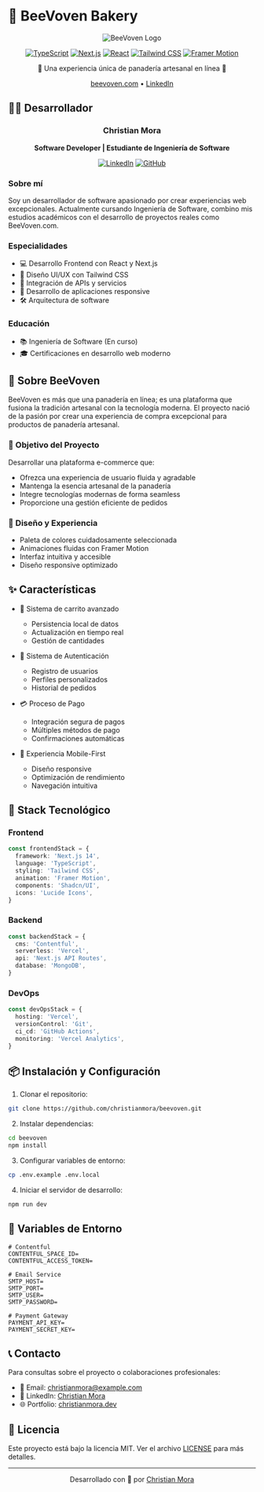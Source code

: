 # 🍯 BeeVoven Bakery

<div align="center">

![BeeVoven Logo](https://ibb.co/KwnGvHr)

[![TypeScript](https://img.shields.io/badge/TypeScript-007ACC?style=for-the-badge&logo=typescript&logoColor=white)](https://www.typescriptlang.org/)
[![Next.js](https://img.shields.io/badge/Next.js-000000?style=for-the-badge&logo=next.js&logoColor=white)](https://nextjs.org/)
[![React](https://img.shields.io/badge/React-61DAFB?style=for-the-badge&logo=react&logoColor=black)](https://reactjs.org/)
[![Tailwind CSS](https://img.shields.io/badge/Tailwind_CSS-38B2AC?style=for-the-badge&logo=tailwind-css&logoColor=white)](https://tailwindcss.com/)
[![Framer Motion](https://img.shields.io/badge/Framer_Motion-0055FF?style=for-the-badge&logo=framer&logoColor=white)](https://www.framer.com/motion/)

🥐 Una experiencia única de panadería artesanal en línea 🥖

[beevoven.com](https://beevoven.com) • [LinkedIn](https://linkedin.com/in/christianmora)

</div>

## 👨‍💻 Desarrollador

<div align="center">

### Christian Mora
**Software Developer | Estudiante de Ingeniería de Software**

[![LinkedIn](https://img.shields.io/badge/LinkedIn-0077B5?style=for-the-badge&logo=linkedin&logoColor=white)](www.linkedin.com/in/christian-moral)
[![GitHub](https://img.shields.io/badge/GitHub-100000?style=for-the-badge&logo=github&logoColor=white)](https://github.com/ChristianMoraLopez/)

</div>

### Sobre mí
Soy un desarrollador de software apasionado por crear experiencias web excepcionales. Actualmente cursando Ingeniería de Software, combino mis estudios académicos con el desarrollo de proyectos reales como BeeVoven.com.

### Especialidades
- 💻 Desarrollo Frontend con React y Next.js
- 🎨 Diseño UI/UX con Tailwind CSS
- 🔄 Integración de APIs y servicios
- 📱 Desarrollo de aplicaciones responsive
- 🛠️ Arquitectura de software

### Educación
- 📚 Ingeniería de Software (En curso)
- 🎓 Certificaciones en desarrollo web moderno

## 🌟 Sobre BeeVoven

BeeVoven es más que una panadería en línea; es una plataforma que fusiona la tradición artesanal con la tecnología moderna. El proyecto nació de la pasión por crear una experiencia de compra excepcional para productos de panadería artesanal.

### 🎯 Objetivo del Proyecto
Desarrollar una plataforma e-commerce que:
- Ofrezca una experiencia de usuario fluida y agradable
- Mantenga la esencia artesanal de la panadería
- Integre tecnologías modernas de forma seamless
- Proporcione una gestión eficiente de pedidos

### 🎨 Diseño y Experiencia
- Paleta de colores cuidadosamente seleccionada
- Animaciones fluidas con Framer Motion
- Interfaz intuitiva y accesible
- Diseño responsive optimizado

## ✨ Características

- 🛒 Sistema de carrito avanzado
  - Persistencia local de datos
  - Actualización en tiempo real
  - Gestión de cantidades

- 🔐 Sistema de Autenticación
  - Registro de usuarios
  - Perfiles personalizados
  - Historial de pedidos

- 💳 Proceso de Pago
  - Integración segura de pagos
  - Múltiples métodos de pago
  - Confirmaciones automáticas

- 📱 Experiencia Mobile-First
  - Diseño responsive
  - Optimización de rendimiento
  - Navegación intuitiva

## 🚀 Stack Tecnológico

### Frontend
```typescript
const frontendStack = {
  framework: 'Next.js 14',
  language: 'TypeScript',
  styling: 'Tailwind CSS',
  animation: 'Framer Motion',
  components: 'Shadcn/UI',
  icons: 'Lucide Icons',
}
```

### Backend
```typescript
const backendStack = {
  cms: 'Contentful',
  serverless: 'Vercel',
  api: 'Next.js API Routes',
  database: 'MongoDB',
}
```

### DevOps
```typescript
const devOpsStack = {
  hosting: 'Vercel',
  versionControl: 'Git',
  ci_cd: 'GitHub Actions',
  monitoring: 'Vercel Analytics',
}
```

## 📦 Instalación y Configuración

1. Clonar el repositorio:
```bash
git clone https://github.com/christianmora/beevoven.git
```

2. Instalar dependencias:
```bash
cd beevoven
npm install
```

3. Configurar variables de entorno:
```bash
cp .env.example .env.local
```

4. Iniciar el servidor de desarrollo:
```bash
npm run dev
```

## 🔧 Variables de Entorno

```env
# Contentful
CONTENTFUL_SPACE_ID=
CONTENTFUL_ACCESS_TOKEN=

# Email Service
SMTP_HOST=
SMTP_PORT=
SMTP_USER=
SMTP_PASSWORD=

# Payment Gateway
PAYMENT_API_KEY=
PAYMENT_SECRET_KEY=
```

## 📞 Contacto

Para consultas sobre el proyecto o colaboraciones profesionales:

- 📧 Email: christianmora@example.com
- 💼 LinkedIn: [Christian Mora](www.linkedin.com/in/christian-moral)
- 🌐 Portfolio: [christianmora.dev](https://christianmoralopez.github.io/)

## 📄 Licencia

Este proyecto está bajo la licencia MIT. Ver el archivo [LICENSE](LICENSE) para más detalles.

---

<div align="center">

Desarrollado con 💜 por [Christian Mora](https://linkedin.com/in/christianmora)

</div>